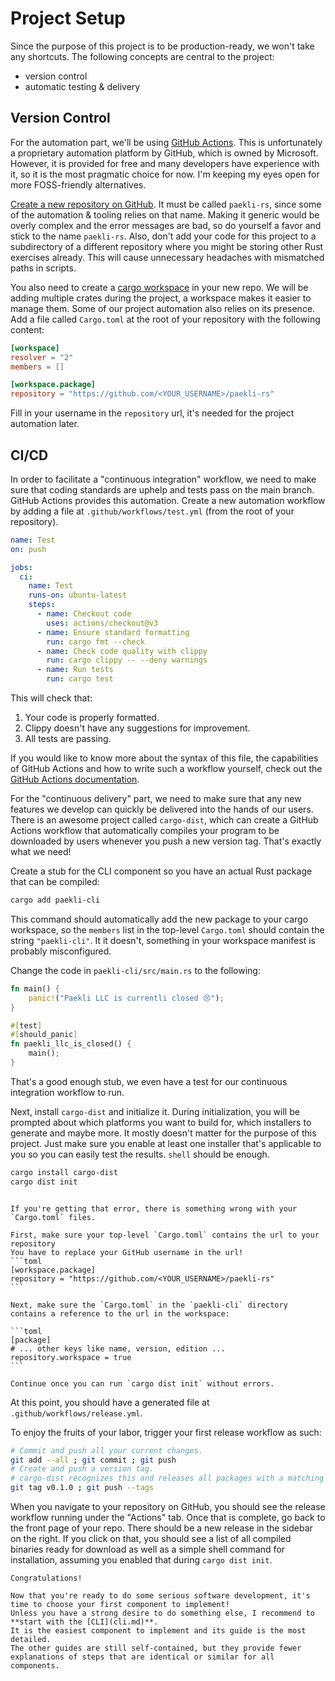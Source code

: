 # Project Setup

Since the purpose of this project is to be production-ready, we won't take any shortcuts.
The following concepts are central to the project:
- version control
- automatic testing & delivery

## Version Control

For the automation part, we'll be using [GitHub Actions](https://docs.github.com/en/actions).
This is unfortunately a proprietary automation platform by GitHub, which is owned by Microsoft.
However, it is provided for free and many developers have experience with it, so it is the most pragmatic choice for now.
I'm keeping my eyes open for more FOSS-friendly alternatives.

[Create a new repository on GitHub](https://github.com/new?name=paekli-rs).
It must be called `paekli-rs`, since some of the automation & tooling relies on that name.
Making it generic would be overly complex and the error messages are bad, so do yourself a favor and stick to the name `paekli-rs`.
Also, don't add your code for this project to a subdirectory of a different repository where you might be storing other Rust exercises already.
This will cause unnecessary headaches with mismatched paths in scripts.

You also need to create a [cargo workspace](https://doc.rust-lang.org/book/ch14-03-cargo-workspaces.html) in your new repo.
We will be adding multiple crates during the project, a workspace makes it easier to manage them.
Some of our project automation also relies on its presence.
Add a file called `Cargo.toml` at the root of your repository with the following content:

```toml
[workspace]
resolver = "2"
members = []

[workspace.package]
repository = "https://github.com/<YOUR_USERNAME>/paekli-rs"
```

Fill in your username in the `repository` url, it's needed for the project automation later.

## CI/CD

In order to facilitate a "continuous integration" workflow, we need to make sure that coding standards are uphelp and tests pass on the main branch.
GitHub Actions provides this automation.
Create a new automation workflow by adding a file at `.github/workflows/test.yml` (from the root of your repository).

```yaml
name: Test
on: push

jobs:
  ci:
    name: Test
    runs-on: ubuntu-latest
    steps:
      - name: Checkout code
        uses: actions/checkout@v3
      - name: Ensure standard formatting
        run: cargo fmt --check
      - name: Check code quality with clippy
        run: cargo clippy -- --deny warnings
      - name: Run tests
        run: cargo test
```

This will check that:
1. Your code is properly formatted.
1. Clippy doesn't have any suggestions for improvement.
1. All tests are passing.

If you would like to know more about the syntax of this file, the capabilities of GitHub Actions and how to write such a workflow yourself, check out the [GitHub Actions documentation](https://docs.github.com/en/actions).

For the "continuous delivery" part, we need to make sure that any new features we develop can quickly be delivered into the hands of our users.
There is an awesome project called `cargo-dist`, which can create a GitHub Actions workflow that automatically compiles your program to be downloaded by users whenever you push a new version tag.
That's exactly what we need!

Create a stub for the CLI component so you have an actual Rust package that can be compiled:

```sh
cargo add paekli-cli
```

This command should automatically add the new package to your cargo workspace, so the `members` list in the top-level `Cargo.toml` should contain the string `"paekli-cli"`.
It it doesn't, something in your workspace manifest is probably misconfigured.

Change the code in `paekli-cli/src/main.rs` to the following:

```rust
fn main() {
    panic!("Paekli LLC is currentli closed 😢");
}

#[test]
#[should_panic]
fn paekli_llc_is_closed() {
    main();
}
```

That's a good enough stub, we even have a test for our continuous integration workflow to run.

Next, install `cargo-dist` and initialize it.
During initialization, you will be prompted about which platforms you want to build for, which installers to generate and maybe more.
It mostly doesn't matter for the purpose of this project.
Just make sure you enable at least one installer that's applicable to you so you can easily test the results.
`shell` should be enough.

```sh
cargo install cargo-dist
cargo dist init
```

````admonish error title="Github CI support requires you to specify the URL of your repository" collapsible=true

If you're getting that error, there is something wrong with your `Cargo.toml` files.

First, make sure your top-level `Cargo.toml` contains the url to your repository
You have to replace your GitHub username in the url!
```toml
[workspace.package]
repository = "https://github.com/<YOUR_USERNAME>/paekli-rs"
```

Next, make sure the `Cargo.toml` in the `paekli-cli` directory contains a reference to the url in the workspace:

```toml
[package]
# ... other keys like name, version, edition ...
repository.workspace = true
```

Continue once you can run `cargo dist init` without errors.
````

At this point, you should have a generated file at `.github/workflows/release.yml`.

To enjoy the fruits of your labor, trigger your first release workflow as such:

```sh
# Commit and push all your current changes.
git add --all ; git commit ; git push
# Create and push a version tag.
# cargo-dist recognizes this and releases all packages with a matching version.
git tag v0.1.0 ; git push --tags
```

When you navigate to your repository on GitHub, you should see the release workflow running under the "Actions" tab.
Once that is complete, go back to the front page of your repo.
There should be a new release in the sidebar on the right.
If you click on that, you should see a list of all compiled binaries ready for download as well as a simple shell command for installation, assuming you enabled that during `cargo dist init`.

```admonish check title="Where to go next"
Congratulations!

Now that you're ready to do some serious software development, it's time to choose your first component to implement!
Unless you have a strong desire to do something else, I recommend to **start with the [CLI](cli.md)**.
It is the easiest component to implement and its guide is the most detailed.
The other guides are still self-contained, but they provide fewer explanations of steps that are identical or similar for all components.
```
